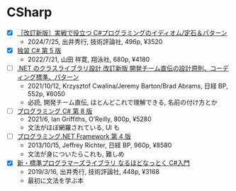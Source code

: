 # CSharp

- [x] [［改訂新版］実戦で役立つ C#プログラミングのイディオム/定石＆パターン](https://gihyo.jp/book/2024/978-4-297-14307-7)
  - 2024/7/25, 出井秀行, 技術評論社, 496p, ¥3520
- [x] [独習 C# 第 5 版](https://www.shoeisha.co.jp/book/detail/9784798175560)
  - 2022/7/21, 山田 祥寛, 翔泳社, 680p, ¥4180
- [ ] [.NET のクラスライブラリ設計 改訂新版 開発チーム直伝の設計原則、コーディング標準、パターン](https://bookplus.nikkei.com/atcl/catalog/21/S80040/)
  - 2021/10/12, Krzysztof Cwalina/Jeremy Barton/Brad Abrams, 日経 BP, 552p, ¥6050
  - 必読, 開発チーム直伝, ほとんどこれで理解できる, 名前の付け方とか
- [ ] [プログラミング C# 第 8 版](https://www.oreilly.co.jp/books/9784873119366/)
  - 2021/6, Ian Griffiths, O’Reilly, 800p, ¥5280
  - 文法がほぼ網羅されている, UI も
- [ ] [プログラミング.NET Framework 第 4 版](https://bookplus.nikkei.com/atcl/catalog/13/P94950/)
  - 2013/10/15, Jeffrey Richter, 日経 BP, 960p, ¥8580
  - 文法が身についたらこれも, 難しめ
- [x] [新・標準プログラマーズライブラリ なるほどなっとく C#入門](https://gihyo.jp/book/2019/978-4-297-10458-0)
  - 2019/3/16, 出井秀行, 技術評論社, 448p, ¥3168
  - 最初に文法を学ぶ本
